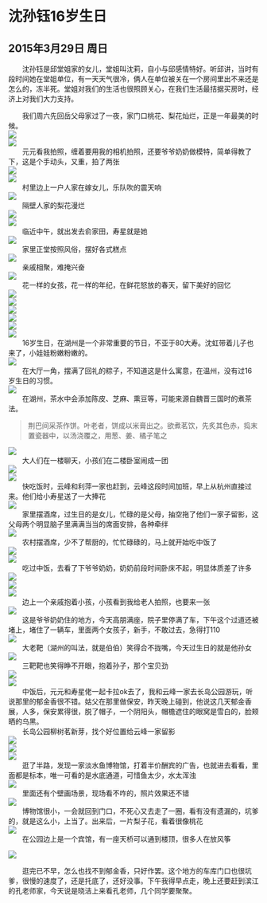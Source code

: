 沈孙钰16岁生日
=======================
2015年3月29日 周日
-----------------------
　　沈孙钰是邱堂姐家的女儿，堂姐叫沈莉，自小与邱感情特好。听邱讲，当时有段时间她在堂姐单位，有一天天气很冷，俩人在单位被关在一个房间里出不来还是怎么的，冻半死。堂姐对我们的生活也很照顾关心，在我们生活最拮据买房时，经济上对我们大力支持。

　　我们周六先回岳父母家过了一夜，家门口桃花、梨花灿烂，正是一年最美的时候。  
![]({{site.url}}/assets/blog-images/002/sm001.JPG)  
![]({{site.url}}/assets/blog-images/002/sm004.JPG)  
　　元元看我拍照，缠着要用我的相机拍照，还要爷爷奶奶做模特，简单得教了下，这是个手动头，又重，拍了两张  
![]({{site.url}}/assets/blog-images/002/sm002.JPG)  
![]({{site.url}}/assets/blog-images/002/sm003.JPG)  
　　村里边上一户人家在嫁女儿，乐队吹的震天响  
![]({{site.url}}/assets/blog-images/002/sm005.JPG)  
　　隔壁人家的梨花漫烂  
![]({{site.url}}/assets/blog-images/002/sm006.JPG)  
![]({{site.url}}/assets/blog-images/002/sm007.JPG)  
　　临近中午，就出发去俞家田，寿星就是她  
![]({{site.url}}/assets/blog-images/002/sm010.JPG)  
　　家里正堂按照风俗，摆好各式糕点  
![]({{site.url}}/assets/blog-images/002/sm011.JPG)  
　　亲戚相聚，难掩兴奋  
![]({{site.url}}/assets/blog-images/002/sm012.JPG)  
　　花一样的女孩，花一样的年纪，在鲜花怒放的春天，留下美好的回忆  
![]({{site.url}}/assets/blog-images/002/sm013.JPG)  
![]({{site.url}}/assets/blog-images/002/sm014.JPG)  
![]({{site.url}}/assets/blog-images/002/sm019.JPG)  
![]({{site.url}}/assets/blog-images/002/sm020.JPG)  
![]({{site.url}}/assets/blog-images/002/sm026.JPG)  
![]({{site.url}}/assets/blog-images/002/sm035.JPG)  
　　16岁生日，在湖州是一个非常重要的节日，不亚于80大寿。沈虹带着儿子也来了，小娃娃粉嫩粉嫩的。  
![]({{site.url}}/assets/blog-images/002/sm015.JPG)  
　　在大厅一角，摆满了回礼的粽子，不知道这是什么寓意，在温州，没有过16岁生日的习惯。  
![]({{site.url}}/assets/blog-images/002/sm016.JPG)  
　　在湖州，茶水中会添加陈皮、芝麻、熏豆等，可能来源自魏晋三国时的煮茶法。  
>荆巴间采茶作饼。叶老者，饼成以米膏出之。欲煮茗饮，先炙其色赤，捣末置瓷器中，以汤浇覆之，用葱、姜、橘子笔之

![]({{site.url}}/assets/blog-images/002/sm017.JPG)  
　　大人们在一楼聊天，小孩们在二楼卧室闹成一团  
![]({{site.url}}/assets/blog-images/002/sm018.JPG)  
![]({{site.url}}/assets/blog-images/002/sm022.JPG)  
　　快吃饭时，云峰和利萍一家也赶到，云峰这段时间加班，早上从杭州直接过来。他们给小寿星送了一大捧花  
![]({{site.url}}/assets/blog-images/002/sm023.JPG)  
　　家里摆酒席，过生日的是女儿，忙碌的是父母，抽空拖了他们一家子留影，这父母两个明显脑子里满满当当的席面安排，各种牵绊  
![]({{site.url}}/assets/blog-images/002/sm021.JPG)  
　　农村摆酒席，少不了帮厨的，忙忙碌碌的，马上就开始吃中饭了  
![]({{site.url}}/assets/blog-images/002/sm024.JPG)  
![]({{site.url}}/assets/blog-images/002/sm025.JPG)  
　　吃过中饭，去看了下爷爷奶奶，奶奶前段时间卧床不起，明显体质差了许多  
![]({{site.url}}/assets/blog-images/002/sm027.JPG)  
![]({{site.url}}/assets/blog-images/002/sm028.JPG)  
![]({{site.url}}/assets/blog-images/002/sm029.JPG)  
　　边上一个亲戚抱着小孩，小孩看到我给老人拍照，也要来一张  
![]({{site.url}}/assets/blog-images/002/sm030.JPG)  
　　这是爷爷奶奶住的地方，今天高朋满座，院子里停满了车，下午这个过道还被堵上，堵住了一辆车，里面两个女孩子，新手，不敢过去，急得打110  
![]({{site.url}}/assets/blog-images/002/sm031.JPG)  
　　大老靶（湖州的叫法，就是伯伯）笑得合不拢嘴，今天过生日的就是他孙女  
![]({{site.url}}/assets/blog-images/002/sm032.JPG)  
　　三靶靶也笑得睁不开眼，抱着孙子，那个宝贝劲  
![]({{site.url}}/assets/blog-images/002/sm033.JPG)  
![]({{site.url}}/assets/blog-images/002/sm034.JPG)  
　　中饭后，元元和寿星佬一起卡拉ok去了，我和云峰一家去长岛公园游玩，听说那里的郁金香很不错。姑父在那里做保安，昨天晚上碰到，他说这几天郁金香展，人多，保安累得很，脱了帽子，一个阴阳头，帽檐遮住的眼窝是雪白的，脸颊晒的乌黑。  
　　长岛公园柳树茗新芽，找个好位置给云峰一家留影  
![]({{site.url}}/assets/blog-images/002/sm036.JPG)  
![]({{site.url}}/assets/blog-images/002/sm037.JPG)  
![]({{site.url}}/assets/blog-images/002/sm038.JPG)  
　　逛了半路，发现一家淡水鱼博物馆，打着半价酬宾的广告，也就进去看看，里面都是标本，唯一可看的是水底通道，可惜鱼太少，水太浑浊   
![]({{site.url}}/assets/blog-images/002/sm040.JPG)  
　　里面还有个壁画场景，现场看不咋的，照片效果还不错  
![]({{site.url}}/assets/blog-images/002/sm039.JPG)  
　　博物馆很小，一会就回到门口，不死心又去走了一圈，看有没有遗漏的，坑爹的，就是这么小，上当了。出来后，一片梨子花，看着很像桃花  
![]({{site.url}}/assets/blog-images/002/sm041.JPG)  
　　在公园边上是一个宾馆，有一座天桥可以通到楼顶，很多人在放风筝

![]({{site.url}}/assets/blog-images/002/sm042.JPG)

　　逛完已不早，怎么也找不到郁金香，只好作罢。这个地方的车库门口也很坑爹，很慢的速度了，还是托底了，还好没事。下午我得早点走，晚上还要赶到滨江的孔老师家，今天说是晓洁上来看孔老师，几个同学要聚聚。

